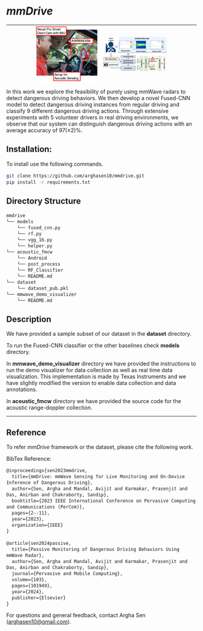 # <i>mmDrive</i> 

|<img align="right"  src="hardwaresetup.png" width="70%"/>   |  <img align="left" src="framework.png" width="70%"/> |
|---|---|

In this work we explore the feasibility of purely using mmWave radars to detect dangerous driving behaviors. We then develop a novel Fused-CNN model to detect dangerous driving instances from regular driving and classify 9 different
dangerous driving actions. Through extensive  experiments with 5 volunteer drivers in real driving environments, we observe that our system can distinguish dangerous driving actions with an
average accuracy of 97(±2)%. 

## Installation:

To install use the following commands.
```bash
git clone https://github.com/arghasen10/mmdrive.git
pip install -r requirements.txt
```

## Directory Structure


```
mmdrive
└── models
    └── fused_cnn.py
    └── rf.py
    └── vgg_16.py
    └── helper.py
└── acoustic_fmcw
    └── Android
    └── post_process
    └── RF_Classifier
    └── README.md
└── dataset
    └── dataset_pub.pkl
└── mmwave_demo_visualizer
    └── README.md
```

## Description 

We have provided a sample subset of our dataset in the **dataset** directory. 

To run the Fused-CNN classifier or the other baselines check **models** directory.

In **mmwave_demo_visualizer** directory we have provided the instructions to run the demo visualizer for data collection as well as real time data visualization. This implementation is made by Texas Instruments and we have slightly modified the version to enable data collection and data annotations.

In **acoustic_fmcw** directory we have provided the source code for the acoustic range-doppler collection. 

<hr>


## Reference
To refer <i>mmDrive</i> framework or the dataset, please cite the following work.

BibTex Reference:
```
@inproceedings{sen2023mmdrive,
  title={mmDrive: mmWave Sensing for Live Monitoring and On-Device Inference of Dangerous Driving},
  author={Sen, Argha and Mandal, Avijit and Karmakar, Prasenjit and Das, Anirban and Chakraborty, Sandip},
  booktitle={2023 IEEE International Conference on Pervasive Computing and Communications (PerCom)},
  pages={2--11},
  year={2023},
  organization={IEEE}
}

@article{sen2024passive,
  title={Passive Monitoring of Dangerous Driving Behaviors Using mmWave Radar},
  author={Sen, Argha and Mandal, Avijit and Karmakar, Prasenjit and Das, Anirban and Chakraborty, Sandip},
  journal={Pervasive and Mobile Computing},
  volume={103},
  pages={101949},
  year={2024},
  publisher={Elsevier}
}
```
For questions and general feedback, contact Argha Sen (arghasen10@gmail.com).

